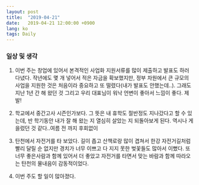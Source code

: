 ```yaml
---
layout: post
title:  "2019-04-21"
date:   2019-04-21 12:00:00 +0900
lang: ko
tags: Daily
---
```


### 일상 및 생각 ###
1. 이번 주는 창업에 있어서 본격적인 사업화 지원서류를 많이 제출하고 발표도 하러 다녔다. 작년에도 몇 개 넣어서 적은 자금을 확보했지만, 정부 차원에서 큰 규모의 사업을 지원한 것은 처음이라 중요하고 또 떨렸다(내가 발표도 안했는데..). 그래도 지난 1년 간 해 왔던 것 그리고 우리 대표님이 워낙 언변이 좋아서 느낌이 좋다. 제발!

2. 학교에서 중간고사 시즌인가보다. 그 뜻은 내 휴학도 절반정도 지나갔다고 할 수 있는데, 반 학기동안 내가 잘 해 왔는 지 열심히 살았는 지 되돌아보게 된다. 역시나 게을렀던 것 같다..여름 전 까지 후회없이

3. 탄천에서 자전거를 타 보았다. 길이 좁고 산책로랑 많이 겹쳐서 한강 자전거길처럼 빨리 달릴 순 없지만 경치가 너무 이쁘고 다 지지 못한 벚꽃들도 많아서 이뻤다. 또 너무 좋은사람과 함께 있어서 더 좋았고 자전거를 타면서 맞는 바람과 함께 따라오는 탄천의 물내음이 감동적이었다.

4. 이번 주도 할 일이 많아졌다.